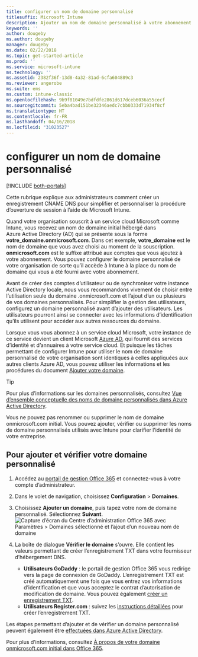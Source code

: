 ```yaml
---
title: configurer un nom de domaine personnalisé
titlesuffix: Microsoft Intune
description: Ajouter un nom de domaine personnalisé à votre abonnement Microsoft Intune
keywords: ''
author: dougeby
ms.author: dougeby
manager: dougeby
ms.date: 02/22/2018
ms.topic: get-started-article
ms.prod: ''
ms.service: microsoft-intune
ms.technology: ''
ms.assetid: 2382f36f-13d8-4a32-81ad-6cfa604889c3
ms.reviewer: angerobe
ms.suite: ems
ms.custom: intune-classic
ms.openlocfilehash: 9b9f81049e7bdfdfe2861d617dceb6036a55cecf
ms.sourcegitcommit: 5eba4bad151be32346aedc7cbb0333d71934f8cf
ms.translationtype: HT
ms.contentlocale: fr-FR
ms.lasthandoff: 04/16/2018
ms.locfileid: "31023527"
---
```

# <a name="configure-a-custom-domain-name"></a>configurer un nom de domaine personnalisé

[!INCLUDE [both-portals](./includes/note-for-both-portals.md)]

Cette rubrique explique aux administrateurs comment créer un enregistrement CNAME DNS pour simplifier et personnaliser la procédure d’ouverture de session à l’aide de Microsoft Intune.

Quand votre organisation souscrit à un service cloud Microsoft comme Intune, vous recevez un nom de domaine initial hébergé dans Azure Active Directory (AD) qui se présente sous la forme **votre_domaine.onmicrosoft.com**. Dans cet exemple, **votre_domaine** est le nom de domaine que vous avez choisi au moment de la souscription. **onmicrosoft.com** est le suffixe attribué aux comptes que vous ajoutez à votre abonnement. Vous pouvez configurer le domaine personnalisé de votre organisation de sorte qu’il accède à Intune à la place du nom de domaine qui vous a été fourni avec votre abonnement.

Avant de créer des comptes d’utilisateur ou de synchroniser votre instance Active Directory locale, nous vous recommandons vivement de choisir entre l’utilisation seule du domaine .onmicrosoft.com et l’ajout d’un ou plusieurs de vos domaines personnalisés. Pour simplifier la gestion des utilisateurs, configurez un domaine personnalisé avant d’ajouter des utilisateurs. Les utilisateurs pourront ainsi se connecter avec les informations d’identification qu’ils utilisent pour accéder aux autres ressources du domaine.

Lorsque vous vous abonnez à un service cloud Microsoft, votre instance de ce service devient un client Microsoft [Azure AD](http://technet.microsoft.com/library/jj573650.aspx#BKMK_WhatIsAnAzureADTenant), qui fournit des services d’identité et d’annuaires à votre service cloud. Et puisque les tâches permettant de configurer Intune pour utiliser le nom de domaine personnalisé de votre organisation sont identiques à celles appliquées aux autres clients Azure AD, vous pouvez utiliser les informations et les procédures du document [Ajouter votre domaine](https://azure.microsoft.com/documentation/articles/active-directory-add-domain/).

> [!TIP]
> Pour plus d’informations sur les domaines personnalisés, consultez [Vue d’ensemble conceptuelle des noms de domaine personnalisés dans Azure Active Directory](https://azure.microsoft.com/documentation/articles/active-directory-add-domain-concepts/).

Vous ne pouvez pas renommer ou supprimer le nom de domaine onmicrosoft.com initial. Vous pouvez ajouter, vérifier ou supprimer les noms de domaine personnalisés utilisés avec Intune pour clarifier l’identité de votre entreprise.

## <a name="to-add-and-verify-your-custom-domain"></a>Pour ajouter et vérifier votre domaine personnalisé

1. Accédez au [portail de gestion Office 365](https://portal.office.com/Admin/Default.aspx) et connectez-vous à votre compte d’administrateur.

2. Dans le volet de navigation, choisissez **Configuration** &gt; **Domaines**.

3. Choisissez **Ajouter un domaine**, puis tapez votre nom de domaine personnalisé. Sélectionnez **Suivant**.
   ![Capture d’écran du Centre d’administration Office 365 avec Paramètres > Domaines sélectionné et l’ajout d’un nouveau nom de domaine](./media/domain-custom-add.png)
4. La boîte de dialogue **Vérifier le domaine** s’ouvre. Elle contient les valeurs permettant de créer l’enregistrement TXT dans votre fournisseur d’hébergement DNS.
    - **Utilisateurs GoDaddy** : le portail de gestion Office 365 vous redirige vers la page de connexion de GoDaddy. L’enregistrement TXT est créé automatiquement une fois que vous entrez vos informations d’identification et que vous acceptez le contrat d’autorisation de modification de domaine. Vous pouvez également [créer un enregistrement TXT](https://support.office.com/article/Create-DNS-records-at-GoDaddy-for-Office-365-f40a9185-b6d5-4a80-bb31-aa3bb0cab48a).
    - **Utilisateurs Register.com** : suivez les [instructions détaillées](https://support.office.com/article/Create-DNS-records-at-Register-com-for-Office-365-55bd8c38-3316-48ae-a368-4959b2c1684e#BKMK_verify) pour créer l’enregistrement TXT.

Les étapes permettant d’ajouter et de vérifier un domaine personnalisé peuvent également être [effectuées dans Azure Active Directory](https://azure.microsoft.com/documentation/articles/active-directory-add-domain/).

Pour plus d’informations, consultez [À propos de votre domaine onmicrosoft.com initial dans Office 365](https://support.office.com/article/About-your-initial-onmicrosoft-com-domain-in-Office-365-B9FC3018-8844-43F3-8DB1-1B3A8E9CFD5A).
